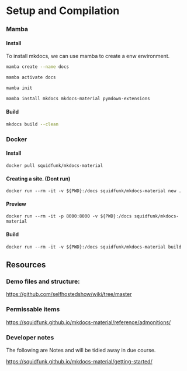 # Setup and Compilation

### Mamba

#### Install 
To install mkdocs, we can use mamba to create a enw environment. 
```bash
mamba create --name docs

mamba activate docs

mamba init

mamba install mkdocs mkdocs-material pymdown-extensions
```

#### Build
```bash 
mkdocs build --clean
```

### Docker

#### Install
```docker pull squidfunk/mkdocs-material```

#### Creating a site. (Dont run)
```docker run --rm -it -v ${PWD}:/docs squidfunk/mkdocs-material new .```

#### Preview 
```docker run --rm -it -p 8000:8000 -v ${PWD}:/docs squidfunk/mkdocs-material```

#### Build 
```docker run --rm -it -v ${PWD}:/docs squidfunk/mkdocs-material build```


## Resources
### Demo files and structure: 
https://github.com/selfhostedshow/wiki/tree/master
### Permissable items
https://squidfunk.github.io/mkdocs-material/reference/admonitions/



### Developer notes
The following are Notes and will be tidied away in due course. 

https://squidfunk.github.io/mkdocs-material/getting-started/